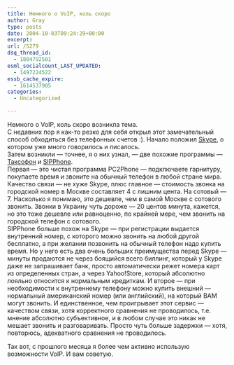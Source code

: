 ```yaml
---
title: Немного о VoIP, коль скоро
author: Gray
type: posts
date: 2004-10-03T09:24:29+00:00
excerpt:
url: /5279
dsq_thread_id:
  - 1804792501
esml_socialcount_LAST_UPDATED:
  - 1497224522
essb_cache_expire:
  - 1614537905
categories:
  - Uncategorized

---
```








Немного о VoIP, коль скоро возникла тема.  
С недавних пор я как-то резко для себя открыл этот замечательный способ обходиться без телефонных счетов :). Начало положил <a href="http://www.skype.com/" target="_blank">Skype</a>, о котором уже много говорилось и писалось.  
Затем возникли &#8212; точнее, я о них узнал, &#8212; две похожие программы &#8212; <a href="http://www.taksofon.net?reg=1062" target="_blank">Таксофон</a> и <a href="http://www.sipphone.com/" target="_blank">SIPPhone</a>.  
Первая &#8212; это чистая программа PC2Phone &#8212; подключаете гарнитуру, покупаете время и звоните на обычный телефон в любой стране мира. Качество связи &#8212; не хуже Skype, плюс главное &#8212; стоимость звонка на городской номер в Москве составляет 4 с лишним цента. На сотовый &#8212; 7. Насколько я понимаю, это дешевле, чем в самой Москве с сотового звонить. Звонки в Украину чуть дороже &#8212; 20 центов минута, кажется, но это тоже дешевле или равноценно, по крайней мере, чем звонить на городской телефон с сотового.  
SIPPhone больше похож на Skype &#8212; при регистрации выдается внутренний номер, с которого можно звонить на любой другой бесплатно, а при желании позвонить на обычный телефон надо купить время. Но у него есть два очень больших преимущества перед Skype &#8212; минуты продаются не через боящийся всего биллинг, который у Skype даже не запрашивает банк, просто автоматически режет номера карт из определенных стран, а через Yahoo!Store, который абсолютно лояльно относится к нормальным кредиткам. И второе &#8212; при необходимости к внутреннему телефону можно купить внешний &#8212; нормальный американский номер (или английский), на который ВАМ могут звонить. И единственное, чем проигрывает этот сервис &#8212; качеством связи, хотя корректного сравнения не проводилось, т.е. мнение абсолютно субъективное, и в любом случае это никак не мешает звонить и разговаривать. Просто чуть больше задержки &#8212; хотя, повторюсь, адекватного сравнения не проводилось.

Так вот, с прошлого месяца я более чем активно использую возможности VoIP. И вам советую.